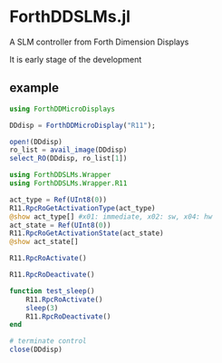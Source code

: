 # ForthDDSLMs.jl

A SLM controller from Forth Dimension Displays

It is early stage of the development

## example

```julia
using ForthDDMicroDisplays

DDdisp = ForthDDMicroDisplay("R11");

open!(DDdisp)
ro_list = avail_image(DDdisp)
select_RO(DDdisp, ro_list[1])

using ForthDDSLMs.Wrapper
using ForthDDSLMs.Wrapper.R11

act_type = Ref(UInt8(0))
R11.RpcRoGetActivationType(act_type)
@show act_type[] #x01: immediate, x02: sw, x04: hw
act_state = Ref(UInt8(0))
R11.RpcRoGetActivationState(act_state)
@show act_state[]

R11.RpcRoActivate()

R11.RpcRoDeactivate()

function test_sleep()
    R11.RpcRoActivate()
    sleep(3)
    R11.RpcRoDeactivate()
end

# terminate control
close(DDdisp)
```